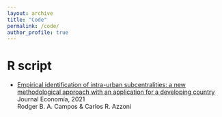 ```yaml
---
layout: archive
title: "Code"
permalink: /code/
author_profile: true
---
```


# R script 

- [Empirical identification of intra-urban subcentralities: a new methodological approach with an application for a developing country](https://github.com/rodgercampos/Codes/blob/main/Empirical%20identification%20of%20intra-urban%20subcentralities) <br/>
  Journal Economía, 2021 <br/>
  Rodger B. A. Campos & Carlos R. Azzoni
